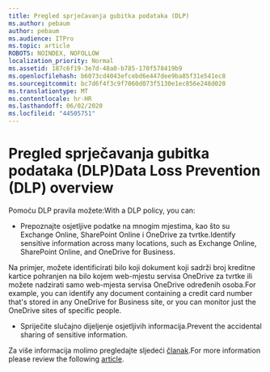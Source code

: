 ```yaml
---
title: Pregled sprječavanja gubitka podataka (DLP)
ms.author: pebaum
author: pebaum
ms.audience: ITPro
ms.topic: article
ROBOTS: NOINDEX, NOFOLLOW
localization_priority: Normal
ms.assetid: 187c6f19-3e7d-48a0-b785-170f578419b9
ms.openlocfilehash: b6073cd4043efcebd6e447dee9ba85f31e541ec8
ms.sourcegitcommit: bc7d6f4f3c9f7060d073f5130e1ec856e248d020
ms.translationtype: MT
ms.contentlocale: hr-HR
ms.lasthandoff: 06/02/2020
ms.locfileid: "44505751"
---
```

# <a name="data-loss-prevention-dlp-overview"></a><span data-ttu-id="b5c53-102">Pregled sprječavanja gubitka podataka (DLP)</span><span class="sxs-lookup"><span data-stu-id="b5c53-102">Data Loss Prevention (DLP) overview</span></span>

<span data-ttu-id="b5c53-103">Pomoću DLP pravila možete:</span><span class="sxs-lookup"><span data-stu-id="b5c53-103">With a DLP policy, you can:</span></span>

- <span data-ttu-id="b5c53-104">Prepoznajte osjetljive podatke na mnogim mjestima, kao što su Exchange Online, SharePoint Online i OneDrive za tvrtke.</span><span class="sxs-lookup"><span data-stu-id="b5c53-104">Identify sensitive information across many locations, such as Exchange Online, SharePoint Online, and OneDrive for Business.</span></span>


<span data-ttu-id="b5c53-105">Na primjer, možete identificirati bilo koji dokument koji sadrži broj kreditne kartice pohranjen na bilo kojem web-mjestu servisa OneDrive za tvrtke ili možete nadzirati samo web-mjesta servisa OneDrive određenih osoba.</span><span class="sxs-lookup"><span data-stu-id="b5c53-105">For example, you can identify any document containing a credit card number that's stored in any OneDrive for Business site, or you can monitor just the OneDrive sites of specific people.</span></span>

- <span data-ttu-id="b5c53-106">Spriječite slučajno dijeljenje osjetljivih informacija.</span><span class="sxs-lookup"><span data-stu-id="b5c53-106">Prevent the accidental sharing of sensitive information.</span></span>


<span data-ttu-id="b5c53-107">Za više informacija molimo pregledajte sljedeći [članak](https://docs.microsoft.com/microsoft-365/compliance/data-loss-prevention-policies).</span><span class="sxs-lookup"><span data-stu-id="b5c53-107">For more information please review the following [article](https://docs.microsoft.com/microsoft-365/compliance/data-loss-prevention-policies).</span></span>

